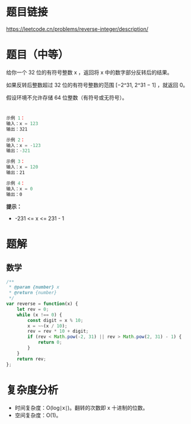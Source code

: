# 题目链接

https://leetcode.cn/problems/reverse-integer/description/

# 题目（中等）

给你一个 32 位的有符号整数 x ，返回将 x 中的数字部分反转后的结果。

如果反转后整数超过 32 位的有符号整数的范围 [−2^31,  2^31 − 1] ，就返回 0。

假设环境不允许存储 64 位整数（有符号或无符号）。

# 

```js
示例 1：
输入：x = 123
输出：321

示例 2：
输入：x = -123
输出：-321

示例 3：
输入：x = 120
输出：21

示例 4：
输入：x = 0
输出：0
```
**提示：**
- -231 <= x <= 231 - 1
# 题解
## 数学
```js
/**
 * @param {number} x
 * @return {number}
 */
var reverse = function(x) {
    let rev = 0;
    while (x !== 0) {
        const digit = x % 10;
        x = ~~(x / 10);
        rev = rev * 10 + digit;
        if (rev < Math.pow(-2, 31) || rev > Math.pow(2, 31) - 1) {
            return 0;
        }
    }
    return rev;
};
```
# 复杂度分析
- 时间复杂度：O(log∣x∣)。翻转的次数即 x 十进制的位数。
- 空间复杂度：O(1)。

